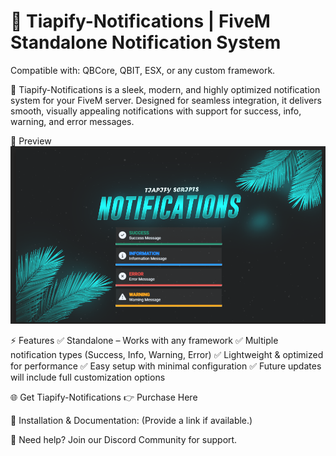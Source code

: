 # 🚀 Tiapify-Notifications | FiveM Standalone Notification System
Compatible with: QBCore, QBIT, ESX, or any custom framework.

🔔 Tiapify-Notifications is a sleek, modern, and highly optimized notification system for your FiveM server. Designed for seamless integration, it delivers smooth, visually appealing notifications with support for success, info, warning, and error messages.

🎥 Preview
![Tiapify-Notifications Preview](https://raw.githubusercontent.com/Tiapify/tiapify-notifications/main/image.png)


⚡ Features
✅ Standalone – Works with any framework
✅ Multiple notification types (Success, Info, Warning, Error)
✅ Lightweight & optimized for performance
✅ Easy setup with minimal configuration
✅ Future updates will include full customization options

🌐 Get Tiapify-Notifications
👉 Purchase Here

📜 Installation & Documentation: (Provide a link if available.)

💬 Need help? Join our Discord Community for support.
